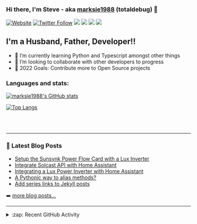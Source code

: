 ### Hi there, I'm Steve - aka [marksie1988][website] (totaldebug) 👋

[![Website](https://img.shields.io/website?label=totaldebug.uk&style=for-the-badge&url=https%3A%2F%2Ftotaldebug.uk)](https://totaldebug.uk)
[![Twitter Follow](https://img.shields.io/twitter/follow/marksie1988?color=1DA1F2&logo=twitter&style=for-the-badge)](https://twitter.com/intent/follow?original_referer=https%3A%2F%2Fgithub.com%marksie1988&screen_name=marksie1988)
[![](https://img.shields.io/badge/-@marksie1988-%23181717?style=for-the-badge&logo=github)](https://github.com/marksie1988)
[![](https://img.shields.io/badge/-@totaldebug-%23181717?style=for-the-badge&logo=github)](https://github.com/totaldebug)
[![](https://img.shields.io/badge/-@totaldebug-%23FF0000?style=for-the-badge&logo=youtube)][youtube]
[![](https://img.shields.io/badge/-@totaldebug-%230077B5?style=for-the-badge&logo=linkedin)][linkedin]

## I'm a Husband, Father, Developer!!

- 🌱 I’m currently learning Python and Typescript amongst other things
- 👯 I’m looking to collaborate with other developers to progress
- 🥅 2022 Goals: Contribute more to Open Source projects

### Languages and stats:

[![marksie1988's GitHub stats](https://github-readme-stats.vercel.app/api?username=marksie1988&show_icons=true&layout=compact&theme=dark)](https://github.com/marksie1988)

[![Top Langs](https://github-readme-stats.vercel.app/api/top-langs/?username=marksie1988&layout=compact&theme=dark)](https://github.com/marksie1988)

<br />
<br />

---

### 📕 Latest Blog Posts

<!-- BLOG-POST-LIST:START -->
- [Setup the Sunsynk Power Flow Card with a Lux Inverter](https://totaldebug.uk/posts/sunsynk-power-flow-card-with-lux-inverter/)
- [Integrate Solcast API with Home Assistant](https://totaldebug.uk/posts/solcast-api-home-assistant/)
- [Integrating a Lux Power Inverter with Home Assistant](https://totaldebug.uk/posts/integrate-lux-inverter-with-home-assistant/)
- [A Pythonic way to alias methods?](https://totaldebug.uk/posts/python-method-aliases/)
- [Add series links to Jekyll posts](https://totaldebug.uk/posts/jekyll-post-series-links/)
<!-- BLOG-POST-LIST:END -->

➡️ [more blog posts...](https://totaldebug.uk/blog/)

---

<details>
  <summary>:zap: Recent GitHub Activity</summary>

<!--START_SECTION:activity-->
1. 🗣 Commented on [#1144](https://github.com/totaldebug/atomic-calendar-revive/issues/1144#issuecomment-1716101221) in [totaldebug/atomic-calendar-revive](https://github.com/totaldebug/atomic-calendar-revive)
2. 🗣 Commented on [#1144](https://github.com/totaldebug/atomic-calendar-revive/issues/1144#issuecomment-1716029998) in [totaldebug/atomic-calendar-revive](https://github.com/totaldebug/atomic-calendar-revive)
3. 🎉 Merged PR [#1143](https://github.com/totaldebug/atomic-calendar-revive/pull/1143) in [totaldebug/atomic-calendar-revive](https://github.com/totaldebug/atomic-calendar-revive)
4. 🔒 Closed issue [#901](https://github.com/totaldebug/atomic-calendar-revive/issues/901) in [totaldebug/atomic-calendar-revive](https://github.com/totaldebug/atomic-calendar-revive)
5. 🔒 Closed issue [#1010](https://github.com/totaldebug/atomic-calendar-revive/issues/1010) in [totaldebug/atomic-calendar-revive](https://github.com/totaldebug/atomic-calendar-revive)
<!--END_SECTION:activity-->

</details>

[website]: https://totaldebug.uk
[twitter]: https://twitter.com/marksie1988
[youtube]: https://www.youtube.com/channel/UCEvfqr8PBoLTc6FiitXrWCQ
[linkedin]: https://linkedin.com/in/marksie1988
